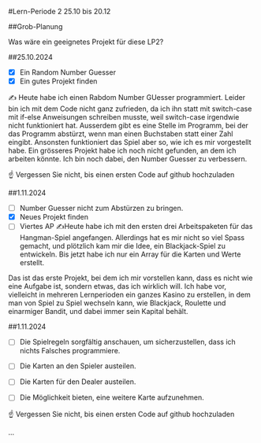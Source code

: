 #Lern-Periode 2
25.10 bis 20.12

##Grob-Planung

Was wäre ein geeignetes Projekt für diese LP2?

##25.10.2024
- [x] Ein Random Number Guesser
- [x] Ein gutes Projekt finden
      
✍️ Heute habe ich einen Rabdom Number GUesser programmiert. Leider bin ich mit dem Code nicht ganz zufrieden, da ich ihn statt mit switch-case mit if-else Anweisungen schreiben musste, weil switch-case irgendwie nicht funktioniert hat. Ausserdem gibt es eine Stelle im Programm, bei der das Programm abstürzt, wenn man einen Buchstaben statt einer Zahl eingibt. Ansonsten funktioniert das Spiel aber so, wie ich es mir vorgestellt habe. Ein grösseres Projekt habe ich noch nicht gefunden, an dem ich arbeiten könnte. Ich bin noch dabei, den Number Guesser zu verbessern.

☝️ Vergessen Sie nicht, bis einen ersten Code auf github hochzuladen

##1.11.2024
- [ ] Number Guesser nicht zum Abstürzen zu bringen.
- [x] Neues Projekt finden
- [ ] Viertes AP
✍Heute habe ich mit den ersten drei Arbeitspaketen für das Hangman-Spiel angefangen. Allerdings hat es mir nicht so viel Spass gemacht, und plötzlich kam mir die Idee, ein Blackjack-Spiel zu entwickeln. Bis jetzt habe ich nur ein Array für die Karten und Werte erstellt.

Das ist das erste Projekt, bei dem ich mir vorstellen kann, dass es nicht wie eine Aufgabe ist, sondern etwas, das ich wirklich will. Ich habe vor, vielleicht in mehreren Lernperioden ein ganzes Kasino zu erstellen, in dem man von Spiel zu Spiel wechseln kann, wie Blackjack, Roulette und einarmiger Bandit, und dabei immer sein Kapital behält. 

##1.11.2024
- [ ] Die Spielregeln sorgfältig anschauen, um sicherzustellen, dass ich nichts Falsches programmiere.
- [ ] Die Karten an den Spieler austeilen.
- [ ] Die Karten für den Dealer austeilen.
- [ ] Die Möglichkeit bieten, eine weitere Karte aufzunehmen.
  




☝️ Vergessen Sie nicht, bis einen ersten Code auf github hochzuladen


...
